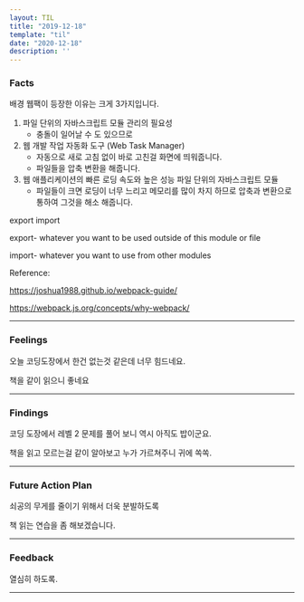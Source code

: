 ```yaml
---
layout: TIL
title: "2019-12-18"
template: "til"
date: "2020-12-18"
description: ''
---
```



### Facts

배경 웹팩이 등장한 이유는 크게 3가지입니다.

1. 파일 단위의 자바스크립트 모듈 관리의 필요성
    - 충돌이 일어날 수 도 있으므로  
2. 웹 개발 작업 자동화 도구 (Web Task Manager)
    - 자동으로 새로 고침 없이 바로 고친걸 화면에 띄워줍니다.
    - 파일들을 압축 변환을 해줍니다.
3. 웹 애플리케이션의 빠른 로딩 속도와 높은 성능
파일 단위의 자바스크립트 모듈
    - 파일들이 크면 로딩이 너무 느리고 메모리를 많이 차지 하므로 압축과 변환으로 통하여 그것을 해소 해줍니다.

export import

export- whatever you want to be used outside of this module or file

import- whatever you want to use from other modules

Reference:

<https://joshua1988.github.io/webpack-guide/>

<https://webpack.js.org/concepts/why-webpack/>

---

### Feelings
오늘 코딩도장에서 한건 없는것 같은데 너무 힘드네요.

책을 같이 읽으니 좋네요

---

### Findings
코딩 도장에서 레벨 2 문제를 풀어 보니 역시 아직도 밥이군요.

책을 읽고 모르는걸 같이 알아보고 누가 가르쳐주니 귀에 쏙쏙.

---

### Future Action Plan
쇠공의 무게를 줄이기 위해서 더욱 분발하도록

책 읽는 연습을 좀 해보겠습니다.

---

### Feedback

열심히 하도록.

---
